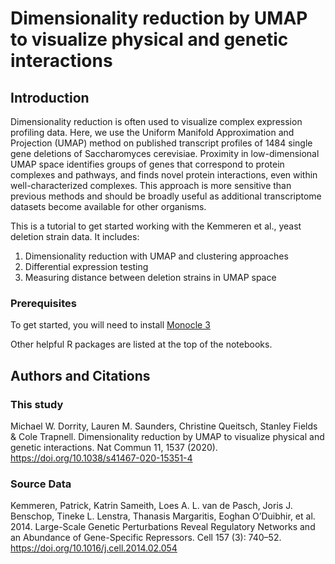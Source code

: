 # Dimensionality reduction by UMAP to visualize physical and genetic interactions

## Introduction

Dimensionality reduction is often used to visualize complex expression profiling data. Here, we use the Uniform Manifold Approximation and Projection (UMAP) method on published transcript profiles of 1484 single gene deletions of Saccharomyces cerevisiae. Proximity in low-dimensional UMAP space identifies groups of genes that correspond to protein complexes and pathways, and finds novel protein interactions, even within well-characterized complexes. This approach is more sensitive than previous methods and should be broadly useful as additional transcriptome datasets become available for other organisms.

This is a tutorial to get started working with the Kemmeren et al., yeast deletion strain data. It includes:

1. Dimensionality reduction with UMAP and clustering approaches
2. Differential expression testing 
3. Measuring distance between deletion strains in UMAP space 

### Prerequisites

To get started, you will need to install [Monocle 3](https://cole-trapnell-lab.github.io/monocle3/)

Other helpful R packages are listed at the top of the notebooks. 


## Authors and Citations

### This study

Michael W. Dorrity, Lauren M. Saunders, Christine Queitsch, Stanley Fields & Cole Trapnell. Dimensionality reduction by UMAP to visualize physical and genetic interactions. Nat Commun 11, 1537 (2020). https://doi.org/10.1038/s41467-020-15351-4

### Source Data

Kemmeren, Patrick, Katrin Sameith, Loes A. L. van de Pasch, Joris J. Benschop, Tineke L. Lenstra, Thanasis Margaritis, Eoghan O’Duibhir, et al. 2014. Large-Scale Genetic Perturbations Reveal Regulatory Networks and an Abundance of Gene-Specific Repressors. Cell 157 (3): 740–52. https://doi.org/10.1016/j.cell.2014.02.054
